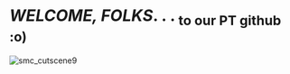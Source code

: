 # ***WELCOME, FOLKS***. . . <sub>to our PT github :o)
![smc_cutscene9](https://github.com/user-attachments/assets/36d80118-6070-4ad4-8ece-c04c3559d9a1)
